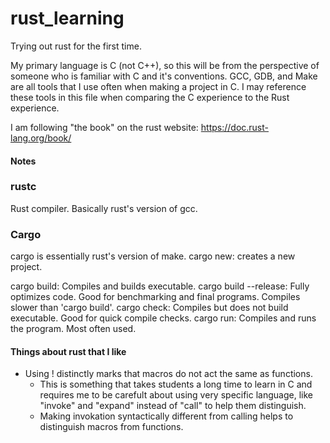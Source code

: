 # rust_learning
Trying out rust for the first time.

My primary language is C (not C++), so this will be from the perspective of someone who is familiar with C and it's conventions.
GCC, GDB, and Make are all tools that I use often when making a project in C. I may reference these tools in this file when comparing the C experience to the Rust experience.

I am following "the book" on the rust website: https://doc.rust-lang.org/book/

#### Notes
### rustc
Rust compiler. Basically rust's version of gcc.

### Cargo
cargo is essentially rust's version of make.
cargo new: creates a new project.

cargo build: Compiles and builds executable.
cargo build --release: Fully optimizes code. Good for benchmarking and final programs. Compiles slower than 'cargo build'.
cargo check: Compiles but does not build executable. Good for quick compile checks.
cargo run: Compiles and runs the program. Most often used.

#### Things about rust that I like

* Using ! distinctly marks that macros do not act the same as functions. 
  * This is something that takes students a long time to learn in C and requires me to be carefult about using very specific language, like "invoke" and "expand" instead of "call" to help them distinguish.
  * Making invokation syntactically different from calling helps to distinguish macros from functions.



